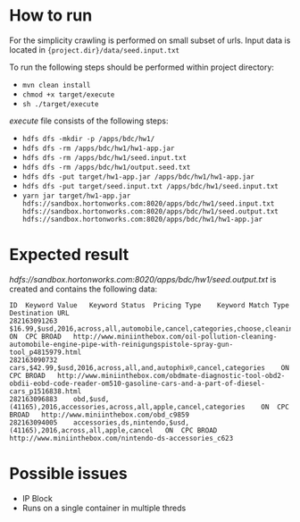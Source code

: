 # How to run
For the simplicity crawling is performed on small subset of urls. Input data is located in `{project.dir}/data/seed.input.txt`

To run the following steps should be performed within project directory:

* `mvn clean install`
* `chmod +x target/execute`
* `sh ./target/execute`

*execute* file consists of the following steps:

* `hdfs dfs -mkdir -p /apps/bdc/hw1/`
* `hdfs dfs -rm /apps/bdc/hw1/hw1-app.jar`
* `hdfs dfs -rm /apps/bdc/hw1/seed.input.txt`
* `hdfs dfs -rm /apps/bdc/hw1/output.seed.txt`
* `hdfs dfs -put target/hw1-app.jar /apps/bdc/hw1/hw1-app.jar`
* `hdfs dfs -put target/seed.input.txt /apps/bdc/hw1/seed.input.txt`
* `yarn jar target/hw1-app.jar hdfs://sandbox.hortonworks.com:8020/apps/bdc/hw1/seed.input.txt hdfs://sandbox.hortonworks.com:8020/apps/bdc/hw1/seed.output.txt hdfs://sandbox.hortonworks.com:8020/apps/bdc/hw1/hw1-app.jar`
 
# Expected result

_hdfs://sandbox.hortonworks.com:8020/apps/bdc/hw1/seed.output.txt_ is created and contains the following data:

```
ID	Keyword Value	Keyword Status	Pricing Type	Keyword Match Type	Destination URL
282163091263	$16.99,$usd,2016,across,all,automobile,cancel,categories,choose,cleaning	ON	CPC	BROAD	http://www.miniinthebox.com/oil-pollution-cleaning-automobile-engine-pipe-with-reinigungspistole-spray-gun-tool_p4815979.html
282163090732	cars,$42.99,$usd,2016,across,all,and,autophix®,cancel,categories	ON	CPC	BROAD	http://www.miniinthebox.com/obdmate-diagnostic-tool-obd2-obdii-eobd-code-reader-om510-gasoline-cars-and-a-part-of-diesel-cars_p1516838.html
282163096883	obd,$usd,(41165),2016,accessories,across,all,apple,cancel,categories	ON	CPC	BROAD	http://www.miniinthebox.com/obd_c9859
282163094005	accessories,ds,nintendo,$usd,(41165),2016,across,all,apple,cancel	ON	CPC	BROAD	http://www.miniinthebox.com/nintendo-ds-accessories_c623
```



# Possible issues
* IP Block
* Runs on a single container in multiple threds
